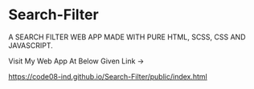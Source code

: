 # Search-Filter
A SEARCH FILTER WEB APP MADE WITH PURE HTML, SCSS, CSS AND JAVASCRIPT.

Visit My Web App At Below Given Link -> 

https://code08-ind.github.io/Search-Filter/public/index.html
